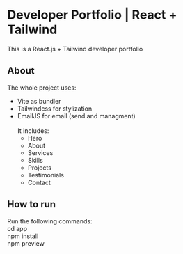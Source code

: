 # Developer Portfolio | React + Tailwind
This is a React.js + Tailwind developer portfolio

## About
The whole project uses:
- Vite as bundler
- Tailwindcss for stylization
- EmailJS for email (send and managment) </br></br>
It includes:
  - Hero
  - About
  - Services
  - Skills
  - Projects
  - Testimonials
  - Contact

## How to run
Run the following commands: <br/>
  cd app <br/>
  npm install <br/>
  npm preview

